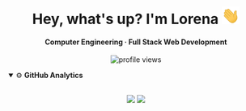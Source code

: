 <h1 align="center"> Hey, what's up? I'm Lorena <img src="https://github.com/devSouvik/devSouvik/blob/master/Hi.gif?raw=true" width="35"></h1>
<h4 align="center">Computer Engineering · Full Stack Web Development</h4>

<p align="center">
  <img src="https://komarev.com/ghpvc/?username=lorenabstos&color=blueviolet" alt="profile views">
</p>

<details open>
<summary>⚙ <b>GitHub Analytics</b> </summary>
<br>
<p align="center">
<img height="180em" src="https://github-readme-stats.vercel.app/api/top-langs/?username=lorenabstos&layout=compact&langs_count=8&theme=chartreuse-dark&include_all_commits=true&count_private=true"/>
  
<img height="180em" src="https://github-readme-stats.vercel.app/api?username=lorenabstos&show_icons=true&theme=chartreuse-dark&bg_color=0,000000,130F40&include_all_commits=true&count_private=true"/>
</p>
</details>





